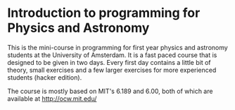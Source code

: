 Introduction to programming for Physics and Astronomy
=====================================================

This is the mini-course in programming for first year physics and
astronomy students at the University of Amsterdam. It is a fast paced
course that is designed to be given in two days. Every first day
contains a little bit of theory, small exercises and a few larger 
exercises for more experienced students (hacker edition).

The course is mostly based on MIT's 6.189 and 6.00, both of which are
available at http://ocw.mit.edu/
